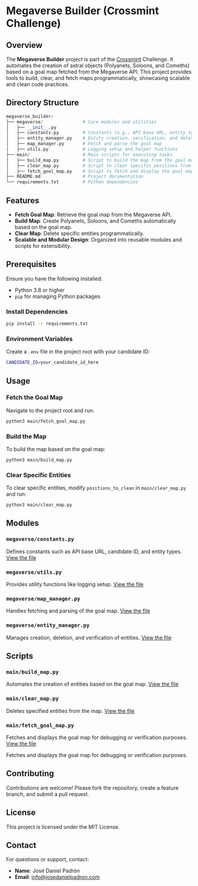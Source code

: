 # Megaverse Builder (Crossmint Challenge)

## Overview

The **Megaverse Builder** project is part of the [Crossmint](https://www.crossmint.com/) Challenge. It automates the creation of astral objects (Polyanets, Soloons, and Comeths) based on a goal map fetched from the Megaverse API. This project provides tools to build, clear, and fetch maps programmatically, showcasing scalable and clean code practices.

## Directory Structure

```python
megaverse_builder/
├── megaverse/               # Core modules and utilities
│   ├── __init__.py
│   ├── constants.py         # Constants (e.g., API base URL, entity types)
│   ├── entity_manager.py    # Entity creation, verification, and deletion
│   ├── map_manager.py       # Fetch and parse the goal map
│   ├── utils.py             # Logging setup and helper functions
├── main/                    # Main scripts for executing tasks
│   ├── build_map.py         # Script to build the map from the goal map
│   ├── clear_map.py         # Script to clear specific positions from the map
│   ├── fetch_goal_map.py    # Script to fetch and display the goal map
├── README.md                # Project documentation
└── requirements.txt         # Python dependencies
```

## Features

- **Fetch Goal Map**: Retrieve the goal map from the Megaverse API.
- **Build Map**: Create Polyanets, Soloons, and Comeths automatically based on the goal map.
- **Clear Map**: Delete specific entities programmatically.
- **Scalable and Modular Design**: Organized into reusable modules and scripts for extensibility.

## Prerequisites

Ensure you have the following installed:

- Python 3.8 or higher
- `pip` for managing Python packages

### Install Dependencies

```bash
pip install -r requirements.txt
```

### Environment Variables

Create a `.env` file in the project root with your candidate ID:

```bash
CANDIDATE_ID=your_candidate_id_here
```

## Usage

### Fetch the Goal Map

Navigate to the project root and run:

```bash
python3 main/fetch_goal_map.py
```

### Build the Map

To build the map based on the goal map:

```bash
python3 main/build_map.py
```

### Clear Specific Entities

To clear specific entities, modify `positions_to_clean` in `main/clear_map.py` and run:

```bash
python3 main/clear_map.py
```

## Modules

### `megaverse/constants.py`

Defines constants such as API base URL, candidate ID, and entity types. [View the file](megaverse/constants.py)

### `megaverse/utils.py`

Provides utility functions like logging setup. [View the file](megaverse/utils.py)

### `megaverse/map_manager.py`

Handles fetching and parsing of the goal map. [View the file](megaverse/map_manager.py)

### `megaverse/entity_manager.py`

Manages creation, deletion, and verification of entities. [View the file](megaverse/entity_manager.py)

## Scripts

### `main/build_map.py`

Automates the creation of entities based on the goal map. [View the file](main/build_map.py)

### `main/clear_map.py`

Deletes specified entities from the map. [View the file](main/clear_map.py)

### `main/fetch_goal_map.py`

Fetches and displays the goal map for debugging or verification purposes. [View the file](main/fetch_goal_map.py)

Fetches and displays the goal map for debugging or verification purposes.

## Contributing

Contributions are welcome! Please fork the repository, create a feature branch, and submit a pull request.

## License

This project is licensed under the MIT License.

## Contact

For questions or support, contact:

- **Name**: José Daniel Padrón
- **Email**: [info@josedanielpadron.com](mailto:info@josedanielpadron.com)
